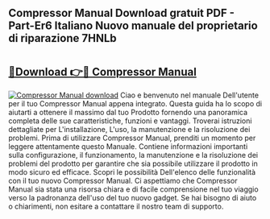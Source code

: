 ## Compressor Manual Download gratuit PDF - Part-Er6 Italiano Nuovo manuale del proprietario di riparazione 7HNLb

# <h2><a href="http://dfgwpox.blite.top/?on=Compressor+Manual">🔗Download 👉🔴 Compressor Manual</a></h2>

[![Compressor Manual download](https://i.imgur.com/lujVjoI.png)](http://dfgwpox.blite.top/?on=Compressor+Manual)
Ciao e benvenuto nel manuale Dell'utente per il tuo Compressor Manual appena integrato. Questa guida ha lo scopo di aiutarti a ottenere il massimo dal tuo Prodotto fornendo una panoramica completa delle sue caratteristiche, funzioni e vantaggi. Troverai istruzioni dettagliate per L'installazione, L'uso, la manutenzione e la risoluzione dei problemi. Prima di utilizzare Compressor Manual, prenditi un momento per leggere attentamente questo Manuale. Contiene informazioni importanti sulla configurazione, il funzionamento, la manutenzione e la risoluzione dei problemi del prodotto per garantire che sia possibile utilizzare il prodotto in modo sicuro ed efficace. Scopri le possibilità Dell'elenco delle funzionalità con il tuo nuovo Compressor Manual. Ci aspettiamo che Compressor Manual sia stata una risorsa chiara e di facile comprensione nel tuo viaggio verso la padronanza dell'uso del tuo nuovo gadget. Se hai bisogno di aiuto o chiarimenti, non esitare a contattare il nostro team di supporto.
